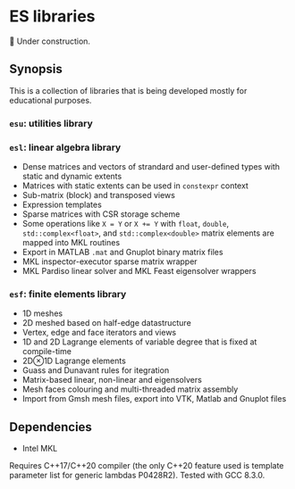# ES libraries

:construction: Under construction.

## Synopsis

This is a collection of libraries that is being developed mostly for educational purposes.

### `esu`: utilities library

### `esl`: linear algebra library

- Dense matrices and vectors of strandard and user-defined types with static and dynamic extents
- Matrices with static extents can be used in `constexpr` context
- Sub-matrix (block) and transposed views
- Expression templates
- Sparse matrices with CSR storage scheme
- Some operations like `X = Y` or `X += Y` with `float`, `double`, `std::complex<float>`, and `std::complex<double>` matrix elements are mapped into MKL routines
- Export in MATLAB `.mat` and Gnuplot binary matrix files
- MKL inspector-executor sparse matrix wrapper
- MKL Pardiso linear solver and MKL Feast eigensolver wrappers

### `esf`: finite elements library

- 1D meshes
- 2D meshed based on half-edge datastructure
- Vertex, edge and face iterators and views
- 1D and 2D Lagrange elements of variable degree that is fixed at compile-time
- 2D&otimes;1D Lagrange elements
- Guass and Dunavant rules for itegration
- Matrix-based linear, non-linear and eigensolvers
- Mesh faces colouring and multi-threaded matrix assembly
- Import from Gmsh mesh files, export into VTK, Matlab and Gnuplot files

## Dependencies

- Intel MKL

Requires C++17/C++20 compiler (the only C++20 feature used is template parameter list for generic lambdas P0428R2). Tested with GCC 8.3.0. <!-- and Clang 9.0.0. -->

<!--
## Documentation

See [here](doc/README.md).
-->